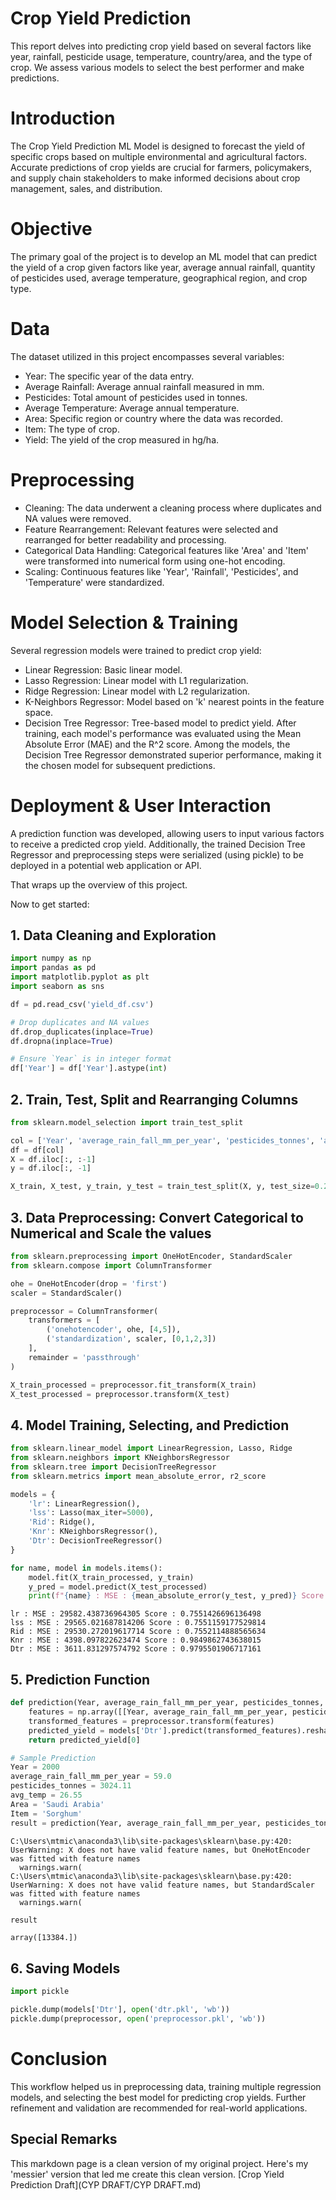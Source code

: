 # Crop Yield Prediction
This report delves into predicting crop yield based on several factors like year, rainfall, pesticide usage, temperature, country/area, and the type of crop. We assess various models to select the best performer and make predictions.

# Introduction
The Crop Yield Prediction ML Model is designed to forecast the yield of specific crops based on multiple environmental and agricultural factors. Accurate predictions of crop yields are crucial for farmers, policymakers, and supply chain stakeholders to make informed decisions about crop management, sales, and distribution.

# Objective
The primary goal of the project is to develop an ML model that can predict the yield of a crop given factors like year, average annual rainfall, quantity of pesticides used, average temperature, geographical region, and crop type.

# Data
The dataset utilized in this project encompasses several variables:

- Year: The specific year of the data entry.
- Average Rainfall: Average annual rainfall measured in mm.
- Pesticides: Total amount of pesticides used in tonnes.
- Average Temperature: Average annual temperature.
- Area: Specific region or country where the data was recorded.
- Item: The type of crop.
- Yield: The yield of the crop measured in hg/ha.

# Preprocessing
- Cleaning: The data underwent a cleaning process where duplicates and NA values were removed.
- Feature Rearrangement: Relevant features were selected and rearranged for better readability and processing.
- Categorical Data Handling: Categorical features like 'Area' and 'Item' were transformed into numerical form using one-hot encoding.
- Scaling: Continuous features like 'Year', 'Rainfall', 'Pesticides', and 'Temperature' were standardized.

# Model Selection & Training
Several regression models were trained to predict crop yield:

- Linear Regression: Basic linear model.
- Lasso Regression: Linear model with L1 regularization.
- Ridge Regression: Linear model with L2 regularization.
- K-Neighbors Regressor: Model based on 'k' nearest points in the feature space.
- Decision Tree Regressor: Tree-based model to predict yield.
After training, each model's performance was evaluated using the Mean Absolute Error (MAE) and the R^2 score. Among the models, the Decision Tree Regressor demonstrated superior performance, making it the chosen model for subsequent predictions.

# Deployment & User Interaction
A prediction function was developed, allowing users to input various factors to receive a predicted crop yield. Additionally, the trained Decision Tree Regressor and preprocessing steps were serialized (using pickle) to be deployed in a potential web application or API.

That wraps up the overview of this project. 

Now to get started: 

## 1. Data Cleaning and Exploration



```python
import numpy as np
import pandas as pd
import matplotlib.pyplot as plt
import seaborn as sns
```


```python
df = pd.read_csv('yield_df.csv')

# Drop duplicates and NA values
df.drop_duplicates(inplace=True)
df.dropna(inplace=True)

# Ensure `Year` is in integer format
df['Year'] = df['Year'].astype(int)
```

## 2. Train, Test, Split and Rearranging Columns



```python
from sklearn.model_selection import train_test_split

col = ['Year', 'average_rain_fall_mm_per_year', 'pesticides_tonnes', 'avg_temp', 'Area', 'Item', 'hg/ha_yield']
df = df[col]
X = df.iloc[:, :-1]
y = df.iloc[:, -1]

X_train, X_test, y_train, y_test = train_test_split(X, y, test_size=0.2, random_state=42)

```

## 3. Data Preprocessing: Convert Categorical to Numerical and Scale the values



```python
from sklearn.preprocessing import OneHotEncoder, StandardScaler
from sklearn.compose import ColumnTransformer

ohe = OneHotEncoder(drop = 'first')
scaler = StandardScaler()

preprocessor = ColumnTransformer(
    transformers = [
        ('onehotencoder', ohe, [4,5]),
        ('standardization', scaler, [0,1,2,3])
    ],
    remainder = 'passthrough'
)

X_train_processed = preprocessor.fit_transform(X_train)
X_test_processed = preprocessor.transform(X_test)

```

## 4. Model Training, Selecting, and Prediction



```python
from sklearn.linear_model import LinearRegression, Lasso, Ridge
from sklearn.neighbors import KNeighborsRegressor
from sklearn.tree import DecisionTreeRegressor
from sklearn.metrics import mean_absolute_error, r2_score

models = {
    'lr': LinearRegression(),
    'lss': Lasso(max_iter=5000),
    'Rid': Ridge(),
    'Knr': KNeighborsRegressor(),
    'Dtr': DecisionTreeRegressor()
}

for name, model in models.items():
    model.fit(X_train_processed, y_train)
    y_pred = model.predict(X_test_processed)
    print(f"{name} : MSE : {mean_absolute_error(y_test, y_pred)} Score : {r2_score(y_test, y_pred)}")

```

    lr : MSE : 29582.438736964305 Score : 0.7551426696136498
    lss : MSE : 29565.021687814206 Score : 0.7551159177529814
    Rid : MSE : 29530.272019617714 Score : 0.7552114888565634
    Knr : MSE : 4398.097822623474 Score : 0.9849862743638015
    Dtr : MSE : 3611.831297574792 Score : 0.9795501906717161
    

## 5. Prediction Function



```python
def prediction(Year, average_rain_fall_mm_per_year, pesticides_tonnes, avg_temp, Area, Item):
    features = np.array([[Year, average_rain_fall_mm_per_year, pesticides_tonnes, avg_temp, Area, Item]], dtype=object)
    transformed_features = preprocessor.transform(features)
    predicted_yield = models['Dtr'].predict(transformed_features).reshape(1, -1)
    return predicted_yield[0]

# Sample Prediction
Year = 2000
average_rain_fall_mm_per_year = 59.0
pesticides_tonnes = 3024.11
avg_temp = 26.55
Area = 'Saudi Arabia'
Item = 'Sorghum'
result = prediction(Year, average_rain_fall_mm_per_year, pesticides_tonnes, avg_temp, Area, Item)
```

    C:\Users\mtmic\anaconda3\lib\site-packages\sklearn\base.py:420: UserWarning: X does not have valid feature names, but OneHotEncoder was fitted with feature names
      warnings.warn(
    C:\Users\mtmic\anaconda3\lib\site-packages\sklearn\base.py:420: UserWarning: X does not have valid feature names, but StandardScaler was fitted with feature names
      warnings.warn(
    


```python
result
```




    array([13384.])



## 6. Saving Models



```python
import pickle

pickle.dump(models['Dtr'], open('dtr.pkl', 'wb'))
pickle.dump(preprocessor, open('preprocessor.pkl', 'wb'))

```

# Conclusion
This workflow helped us in preprocessing data, training multiple regression models, and selecting the best model for predicting crop yields. Further refinement and validation are recommended for real-world applications.

## Special Remarks
This markdown page is a clean version of my original project. Here's my 'messier' version that led me create this clean version. 
[Crop Yield Prediction Draft](CYP DRAFT/CYP DRAFT.md)
```python

```
